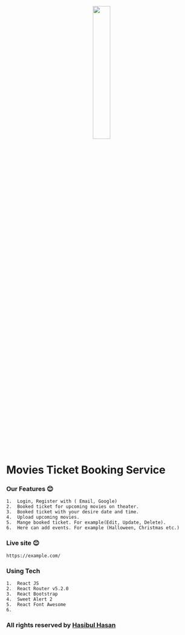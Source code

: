 <p align="center">
   <a href="#">
         <img width="30%"  src="https://i.ibb.co/z6BMYGx/logo-sparrow.png">
   </a>
</p>


# Movies Ticket Booking Service


### Our Features :blush:
```
1.  Login, Register with ( Email, Google)
2.  Booked ticket for upcoming movies on theater.
3.  Booked ticket with your desire date and time.
4.  Upload upcoming movies.
5.  Mange booked ticket. For example(Edit, Update, Delete).  
6.  Here can add events. For example (Halloween, Christmas etc.)
```
### Live site :blush:
```
https://example.com/
```

### Using Tech
```
1.  React JS
2.  React Router v5.2.0
3.  React Bootstrap
4.  Sweet Alert 2
5.  React Font Awesome
6.  
```

### All rights reserved by [Hasibul Hasan](https://hasibul-hasan.netlify.app/)